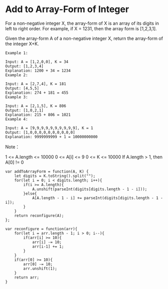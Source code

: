 # Add to Array-Form of Integer

For a non-negative integer X, the array-form of X is an array of its digits in left to right order.  For example, if X = 1231, then the array form is [1,2,3,1].

Given the array-form A of a non-negative integer X, return the array-form of the integer X+K.


```
Example 1:

Input: A = [1,2,0,0], K = 34
Output: [1,2,3,4]
Explanation: 1200 + 34 = 1234
Example 2:

Input: A = [2,7,4], K = 181
Output: [4,5,5]
Explanation: 274 + 181 = 455
Example 3:

Input: A = [2,1,5], K = 806
Output: [1,0,2,1]
Explanation: 215 + 806 = 1021
Example 4:

Input: A = [9,9,9,9,9,9,9,9,9,9], K = 1
Output: [1,0,0,0,0,0,0,0,0,0,0]
Explanation: 9999999999 + 1 = 10000000000
 ```

Note：

1 <= A.length <= 10000
0 <= A[i] <= 9
0 <= K <= 10000
If A.length > 1, then A[0] != 0

```
var addToArrayForm = function(A, K) {
    let digits = K.toString().split("");
    for(let i = 0; i < digits.length; i++){
        if(i >= A.length){
            A.unshift(parseInt(digits[digits.length - 1 - i]));
        }else{
            A[A.length - 1 - i] += parseInt(digits[digits.length - 1 - i]);
        }
    }
    return reconfigure(A);
};

var reconfigure = function(arr){
    for(let i = arr.length - 1; i > 0; i--){
        if(arr[i] >= 10){
            arr[i] -= 10;
            arr[i-1] += 1;
        }
    }
    if(arr[0] >= 10){
        arr[0] -= 10;
        arr.unshift(1);
    }
    return arr;
}
```
